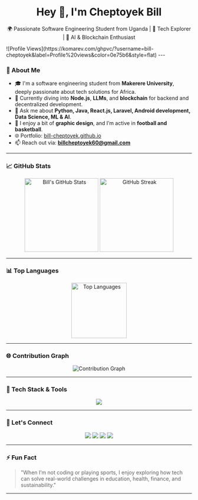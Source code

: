 <h1 align="center">Hey 👋, I'm Cheptoyek Bill</h1>
<p align="center">🌍 Passionate Software Engineering Student from Uganda | 🚀 Tech Explorer | 🧠 AI & Blockchain Enthusiast</p>
![Profile Views](https://komarev.com/ghpvc/?username=bill-cheptoyek&label=Profile%20views&color=0e75b6&style=flat)
---

### 🚀 About Me

- 🎓 I'm a software engineering student from **Makerere University**, deeply passionate about tech solutions for Africa.
- 🌱 Currently diving into **Node.js**, **LLMs**, and **blockchain** for backend and decentralized development.
- 💬 Ask me about **Python, Java, React.js, Laravel, Android development, Data Science, ML & AI**.
- 🎨 I enjoy a bit of **graphic design**, and I’m active in **football and basketball**.
- 🌐 Portfolio: [bill-cheptoyek.github.io](https://bill-cheptoyek.github.io/CHEPTOYEK-BILL/#home)  
- 📫 Reach out via: **billcheptoyek60@gmail.com**

---

### 📈 GitHub Stats

<p align="center">
  <img src="https://github-readme-stats.vercel.app/api?username=bill-cheptoyek&show_icons=true&theme=radical" alt="Bill's GitHub Stats" height="200"/>
  <img src="https://github-readme-streak-stats.herokuapp.com/?user=bill-cheptoyek&theme=radical" alt="GitHub Streak" height="200"/>
</p>

---

### 📊 Top Languages

<p align="center">
  <img src="https://github-readme-stats.vercel.app/api/top-langs/?username=bill-cheptoyek&layout=compact&theme=radical" alt="Top Languages" height="150"/>
</p>

---

### 🌐 Contribution Graph

<p align="center">
  <img src="https://github-readme-activity-graph.cyclic.app/graph?username=bill-cheptoyek&theme=react-dark&hide_border=true&area=true" alt="Contribution Graph"/>
</p>

---

### 🧰 Tech Stack & Tools

<p align="center">
  <img src="https://skillicons.dev/icons?i=python,java,js,react,nodejs,vue,laravel,androidstudio,jupyter,docker,git,github,vscode,postgres,mysql" />
</p>

---

### 🔗 Let's Connect

<p align="center">
  <a href="https://www.linkedin.com/in/cheptoyekbill1"><img src="https://img.shields.io/badge/LinkedIn-%230077B5.svg?&style=for-the-badge&logo=linkedin&logoColor=white" /></a>
  <a href="https://stackoverflow.com/users/yourprofile"><img src="https://img.shields.io/badge/StackOverflow-FE7A16?style=for-the-badge&logo=stack-overflow&logoColor=white"/></a>
  <a href="https://www.kaggle.com/cheptoyekbill"><img src="https://img.shields.io/badge/Kaggle-20BEFF?style=for-the-badge&logo=kaggle&logoColor=white"/></a>
  <a href="https://twitter.com/trojan__bill"><img src="https://img.shields.io/badge/Twitter-%231DA1F2.svg?&style=for-the-badge&logo=twitter&logoColor=white"/></a>
</p>

---

### ⚡ Fun Fact

> "When I’m not coding or playing sports, I enjoy exploring how tech can solve real-world challenges in education, health, finance, and sustainability."

---
